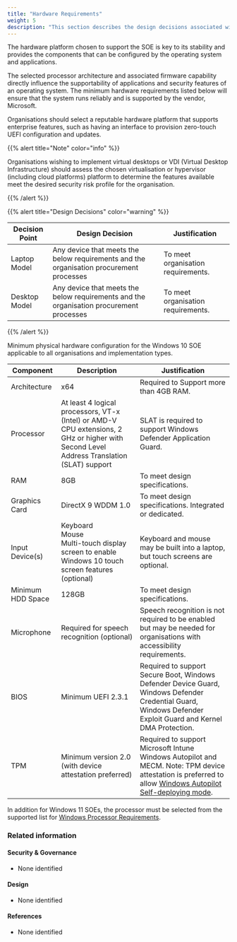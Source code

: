```yaml
---
title: "Hardware Requirements"
weight: 5
description: "This section describes the design decisions associated with hardware requirements for Windows 10 and 11 endpoints configured according to guidance in ASD's Blueprint for Secure Cloud."
---
```


The hardware platform chosen to support the SOE is key to its stability and provides the components that can be configured by the operating system and applications.

The selected processor architecture and associated firmware capability directly influence the supportability of applications and security features of an operating system. The minimum hardware requirements listed below will ensure that the system runs reliably and is supported by the vendor, Microsoft.

Organisations should select a reputable hardware platform that supports enterprise features, such as having an interface to provision zero-touch UEFI configuration and updates.

{{% alert title="Note" color="info" %}}

Organisations wishing to implement virtual desktops or VDI (Virtual Desktop Infrastructure) should assess the chosen virtualisation or hypervisor (including cloud platforms) platform to determine the features available meet the desired security risk profile for the organisation.

{{% /alert %}}

{{% alert title="Design Decisions" color="warning" %}}

| Decision Point | Design Decision                                                                         | Justification                      |
|----------------|-----------------------------------------------------------------------------------------|------------------------------------|
| Laptop Model   | Any device that meets the below requirements and the organisation procurement processes | To meet organisation requirements. |
| Desktop Model  | Any device that meets the below requirements and the organisation procurement processes | To meet organisation requirements. |

{{% /alert %}}

Minimum physical hardware configuration for the Windows 10 SOE applicable to all organisations and implementation types.

| Component         | Description                                                                                                                               | Justification                                                                                                                                                                                                          |
|-------------------|-------------------------------------------------------------------------------------------------------------------------------------------|------------------------------------------------------------------------------------------------------------------------------------------------------------------------------------------------------------------------|
| Architecture      | x64                                                                                                                                       | Required to Support more than 4GB RAM.                                                                                                                                                                                 |
| Processor         | At least 4 logical processors, VT-x (Intel) or AMD-V CPU extensions, 2 GHz or higher with Second Level Address Translation (SLAT) support | SLAT is required to support Windows Defender Application Guard.                                                                                                                                                        |
| RAM               | 8GB                                                                                                                                       | To meet design specifications.                                                                                                                                                                                         |
| Graphics Card     | DirectX 9 WDDM 1.0                                                                                                                        | To meet design specifications. Integrated or dedicated.                                                                                                                                                                |
| Input Device(s)   | Keyboard<br>Mouse<br>Multi-touch display screen to enable Windows 10 touch screen features (optional)                                     | Keyboard and mouse may be built into a laptop, but touch screens are optional.                                                                                                                                         |
| Minimum HDD Space | 128GB                                                                                                                                     | To meet design specifications.                                                                                                                                                                                         |
| Microphone        | Required for speech recognition (optional)                                                                                                | Speech recognition is not required to be enabled but may be needed for organisations with accessibility requirements.                                                                                                       |
| BIOS              | Minimum UEFI 2.3.1                                                                                                                        | Required to support Secure Boot, Windows Defender Device Guard, Windows Defender Credential Guard, Windows Defender Exploit Guard and Kernel DMA Protection.                                                           |
| TPM               | Minimum version 2.0 (with device attestation preferred)                                                                                   | Required to support Microsoft Intune Windows Autopilot and MECM. Note: TPM device attestation is preferred to allow [Windows Autopilot Self-deploying mode](https://learn.microsoft.com/mem/autopilot/self-deploying). |

In addition for Windows 11 SOEs, the processor must be selected from the supported list for [Windows Processor Requirements](https://learn.microsoft.com/windows-hardware/design/minimum/windows-processor-requirements).

### Related information

#### Security & Governance

* None identified

#### Design

* None identified

#### References

* None identified